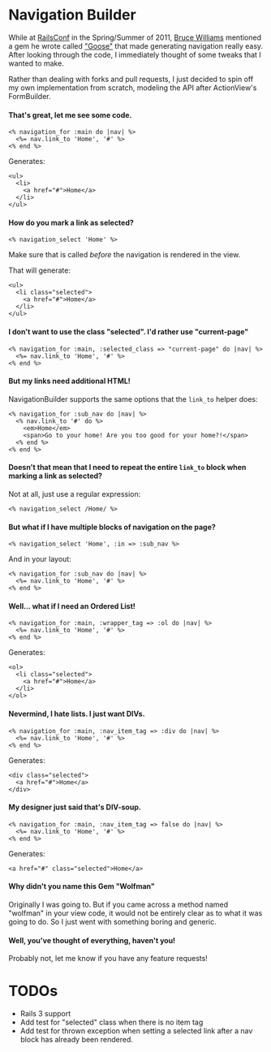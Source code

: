 Navigation Builder
==================

While at [RailsConf](http://www.railsconf.com) in the Spring/Summer of 2011, [Bruce Williams](http://github.com/bruce) mentioned a gem he wrote called ["Goose"](http://github.com/bruce/goose) that made generating navigation really easy. After looking through the code, I immediately thought of some tweaks that I wanted to make.

Rather than dealing with forks and pull requests, I just decided to spin off my own implementation from scratch, modeling the API after ActionView's FormBuilder.

#### That's great, let me see some code. ####

    <% navigation_for :main do |nav| %>
      <%= nav.link_to 'Home', '#' %>
    <% end %>

Generates:

    <ul>
      <li>
        <a href="#">Home</a>
      </li>
    </ul>

#### How do you mark a link as selected? ####

    <% navigation_select 'Home' %>

Make sure that is called *before* the navigation is rendered in the view.

That will generate:

    <ul>
      <li class="selected">
        <a href="#">Home</a>
      </li>
    </ul>

#### I don't want to use the class "selected". I'd rather use "current-page" ####

    <% navigation_for :main, :selected_class => "current-page" do |nav| %>
      <%= nav.link_to 'Home', '#' %>
    <% end %>

#### But my links need additional HTML! ####

NavigationBuilder supports the same options that the `link_to` helper does:

    <% navigation_for :sub_nav do |nav| %>
      <% nav.link_to '#' do %>
        <em>Home</em>
        <span>Go to your home! Are you too good for your home?!</span>
      <% end %>
    <% end %>

#### Doesn't that mean that I need to repeat the entire `link_to` block when marking a link as selected? ####

Not at all, just use a regular expression:

    <% navigation_select /Home/ %>

#### But what if I have multiple blocks of navigation on the page? ####

    <% navigation_select 'Home', :in => :sub_nav %>

And in your layout:

    <% navigation_for :sub_nav do |nav| %>
      <%= nav.link_to 'Home', '#' %>
    <% end %>

#### Well... what if I need an Ordered List! ####

    <% navigation_for :main, :wrapper_tag => :ol do |nav| %>
      <%= nav.link_to 'Home', '#' %>
    <% end %>

Generates:

    <ol>
      <li class="selected">
        <a href="#">Home</a>
      </li>
    </ol>

#### Nevermind, I hate lists. I just want DIVs. ####

    <% navigation_for :main, :nav_item_tag => :div do |nav| %>
      <%= nav.link_to 'Home', '#' %>
    <% end %>

Generates:

    <div class="selected">
      <a href="#">Home</a>
    </div>

#### My designer just said that's DIV-soup. ####

    <% navigation_for :main, :nav_item_tag => false do |nav| %>
      <%= nav.link_to 'Home', '#' %>
    <% end %>

Generates:

    <a href="#" class="selected">Home</a>

#### Why didn't you name this Gem "Wolfman" ####

Originally I was going to. But if you came across a method named "wolfman" in your view code, it would not be entirely clear as to what it was going to do.
So I just went with something boring and generic.

#### Well, you've thought of everything, haven't you! ####

Probably not, let me know if you have any feature requests!

TODOs
=====

* Rails 3 support
* Add test for "selected" class when there is no item tag
* Add test for thrown exception when setting a selected link after a nav block has already been rendered.
